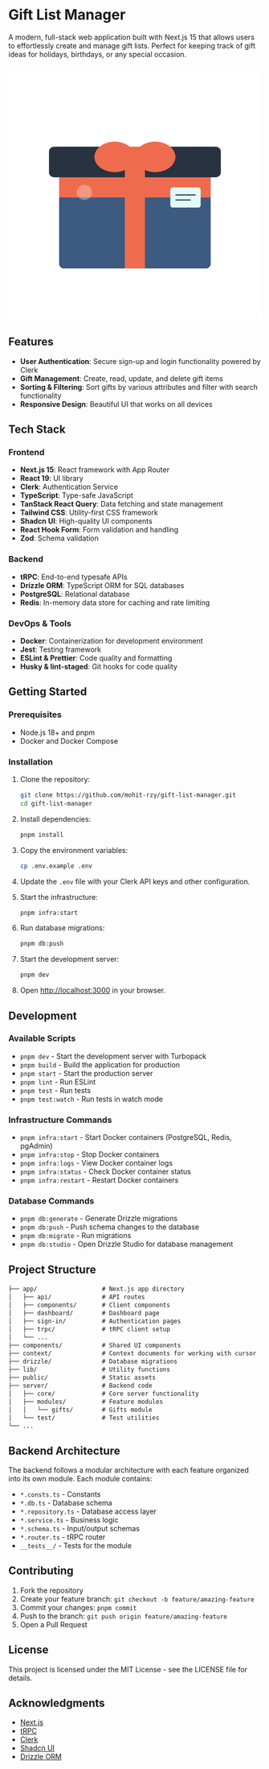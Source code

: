 # Gift List Manager

A modern, full-stack web application built with Next.js 15 that allows users to effortlessly create and manage gift lists. Perfect for keeping track of gift ideas for holidays, birthdays, or any special occasion.

![Gift List Manager](public/gift-illustration.svg)

## Features

- **User Authentication**: Secure sign-up and login functionality powered by Clerk
- **Gift Management**: Create, read, update, and delete gift items
- **Sorting & Filtering**: Sort gifts by various attributes and filter with search functionality
- **Responsive Design**: Beautiful UI that works on all devices

## Tech Stack

### Frontend

- **Next.js 15**: React framework with App Router
- **React 19**: UI library
- **Clerk**: Authentication Service
- **TypeScript**: Type-safe JavaScript
- **TanStack React Query**: Data fetching and state management
- **Tailwind CSS**: Utility-first CSS framework
- **Shadcn UI**: High-quality UI components
- **React Hook Form**: Form validation and handling
- **Zod**: Schema validation

### Backend

- **tRPC**: End-to-end typesafe APIs
- **Drizzle ORM**: TypeScript ORM for SQL databases
- **PostgreSQL**: Relational database
- **Redis**: In-memory data store for caching and rate limiting

### DevOps & Tools

- **Docker**: Containerization for development environment
- **Jest**: Testing framework
- **ESLint & Prettier**: Code quality and formatting
- **Husky & lint-staged**: Git hooks for code quality

## Getting Started

### Prerequisites

- Node.js 18+ and pnpm
- Docker and Docker Compose

### Installation

1. Clone the repository:

   ```bash
   git clone https://github.com/mohit-rzy/gift-list-manager.git
   cd gift-list-manager
   ```

2. Install dependencies:

   ```bash
   pnpm install
   ```

3. Copy the environment variables:

   ```bash
   cp .env.example .env
   ```

4. Update the `.env` file with your Clerk API keys and other configuration.

5. Start the infrastructure:

   ```bash
   pnpm infra:start
   ```

6. Run database migrations:

   ```bash
   pnpm db:push
   ```

7. Start the development server:

   ```bash
   pnpm dev
   ```

8. Open [http://localhost:3000](http://localhost:3000) in your browser.

## Development

### Available Scripts

- `pnpm dev` - Start the development server with Turbopack
- `pnpm build` - Build the application for production
- `pnpm start` - Start the production server
- `pnpm lint` - Run ESLint
- `pnpm test` - Run tests
- `pnpm test:watch` - Run tests in watch mode

### Infrastructure Commands

- `pnpm infra:start` - Start Docker containers (PostgreSQL, Redis, pgAdmin)
- `pnpm infra:stop` - Stop Docker containers
- `pnpm infra:logs` - View Docker container logs
- `pnpm infra:status` - Check Docker container status
- `pnpm infra:restart` - Restart Docker containers

### Database Commands

- `pnpm db:generate` - Generate Drizzle migrations
- `pnpm db:push` - Push schema changes to the database
- `pnpm db:migrate` - Run migrations
- `pnpm db:studio` - Open Drizzle Studio for database management

## Project Structure

```
├── app/                  # Next.js app directory
│   ├── api/              # API routes
│   ├── components/       # Client components
│   ├── dashboard/        # Dashboard page
│   ├── sign-in/          # Authentication pages
│   ├── trpc/             # tRPC client setup
│   └── ...
├── components/           # Shared UI components
├── context/              # Context documents for working with cursor
├── drizzle/              # Database migrations
├── lib/                  # Utility functions
├── public/               # Static assets
├── server/               # Backend code
│   ├── core/             # Core server functionality
│   ├── modules/          # Feature modules
│   │   └── gifts/        # Gifts module
│   └── test/             # Test utilities
└── ...
```

## Backend Architecture

The backend follows a modular architecture with each feature organized into its own module. Each module contains:

- `*.consts.ts` - Constants
- `*.db.ts` - Database schema
- `*.repository.ts` - Database access layer
- `*.service.ts` - Business logic
- `*.schema.ts` - Input/output schemas
- `*.router.ts` - tRPC router
- `__tests__/` - Tests for the module

## Contributing

1. Fork the repository
2. Create your feature branch: `git checkout -b feature/amazing-feature`
3. Commit your changes: `pnpm commit`
4. Push to the branch: `git push origin feature/amazing-feature`
5. Open a Pull Request

## License

This project is licensed under the MIT License - see the LICENSE file for details.

## Acknowledgments

- [Next.js](https://nextjs.org/)
- [tRPC](https://trpc.io/)
- [Clerk](https://clerk.dev/)
- [Shadcn UI](https://ui.shadcn.com/)
- [Drizzle ORM](https://orm.drizzle.team/)
